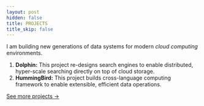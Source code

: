 ```yaml
---
layout: post
hidden: false
title: PROJECTS
title_skip: false
---
```


I am building new generations of data systems for modern *cloud computing* environments.

1. **Dolphin:** This project re-designs search engines to enable distributed, hyper-scale searching 
   directly on top of cloud storage.
1. **HummingBird:** This project builds cross-language computing framework to enable extensible, efficient data operations.

<p class="post-continue" style="margin-top: 10px;">
	<a href="/projects">See more projects &rarr;</a>
</p>
